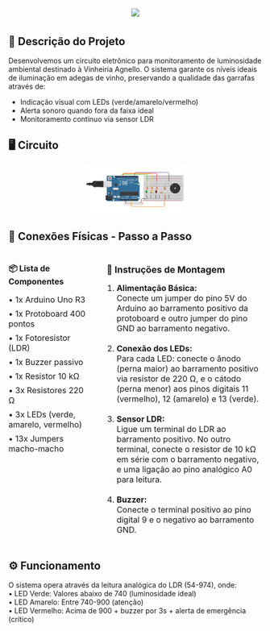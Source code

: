 <h1 align="center">
  <img src="https://readme-typing-svg.herokuapp.com?font=Montserrat&weight=600&pause=1000&color=2E68DF&center=true&vCenter=true&repeat=false&width=434&height=49&lines=Welcome%F0%9F%91%8B;This+is+the+first+Cp+by+Edge+Computing+%F0%9F%A4%98+"/>
</h1>

## 📝 Descrição do Projeto
<p>
    Desenvolvemos um circuito eletrônico para monitoramento de luminosidade ambiental destinado à Vinheiria Agnello. O sistema garante os níveis ideais de iluminação em adegas de vinho, preservando a qualidade das garrafas através de:
</p>
<ul>
    <li>Indicação visual com LEDs (verde/amarelo/vermelho)</li>
    <li>Alerta sonoro quando fora da faixa ideal</li>
    <li>Monitoramento contínuo via sensor LDR</li>
</ul>

<h2 align="left">🖥️ Circuito</h2>
<div align="center">
    <img src="./assets/circuito.png" width="40%">
</div>

<h2 align="left">🔌 Conexões Físicas - Passo a Passo</h2>

<div style="display: flex; justify-content: space-between; align-items: flex-start; gap: 40px;">
    <section style="flex: 1;">
        <h3 style="font-size: 16px; margin-bottom: 15px;">📦 Lista de Componentes</h3>
        <ul style="list-style-type: none; font-size: 16px; padding-left: 0;">
            <li style="margin-bottom: 8px;">• 1x Arduino Uno R3</li>
            <li style="margin-bottom: 8px;">• 1x Protoboard 400 pontos</li>
            <li style="margin-bottom: 8px;">• 1x Fotoresistor (LDR)</li>
            <li style="margin-bottom: 8px;">• 1x Buzzer passivo</li>
            <li style="margin-bottom: 8px;">• 1x Resistor 10 kΩ</li>
            <li style="margin-bottom: 8px;">• 3x Resistores 220 Ω</li>
            <li style="margin-bottom: 8px;">• 3x LEDs (verde, amarelo, vermelho)</li>
            <li style="margin-bottom: 8px;">• 13x Jumpers macho-macho</li>
        </ul>
    </section>
    <section style="flex: 2;">
        <h3 style="font-size: 18px; margin-bottom: 15px;">📌 Instruções de Montagem</h3>
        <ol style="font-size: 16px; padding-left: 20px;">
            <li style="margin-bottom: 20px;">
                <strong>Alimentação Básica:</strong><br>
                Conecte um jumper do pino 5V do Arduino ao barramento positivo da protoboard e outro jumper do pino GND ao barramento negativo.
            </li>
            <li style="margin-bottom: 20px;">
                <strong>Conexão dos LEDs:</strong><br>
                Para cada LED: conecte o ânodo (perna maior) ao barramento positivo via resistor de 220 Ω, e o cátodo (perna menor) aos pinos digitais 11 (vermelho), 12 (amarelo) e 13 (verde).
            </li>
            <li style="margin-bottom: 20px;">
                <strong>Sensor LDR:</strong><br>
                Ligue um terminal do LDR ao barramento positivo. No outro terminal, conecte o resistor de 10 kΩ em série com o barramento negativo, e uma ligação ao pino analógico A0 para leitura.
            </li>
            <li style="margin-bottom: 20px;">
                <strong>Buzzer:</strong><br>
                Conecte o terminal positivo ao pino digital 9 e o negativo ao barramento GND.
            </li>
        </ol>
    </section>
</div>

<h2 align="left">⚙️ Funcionamento</h2>
<p>
    O sistema opera através da leitura analógica do LDR (54-974), onde:<br>
    • LED Verde: Valores abaixo de 740 (luminosidade ideal)<br>
    • LED Amarelo: Entre 740-900 (atenção)<br>
    • LED Vermelho: Acima de 900 + buzzer por 3s + alerta de emergência (crítico)<br>
</p>
